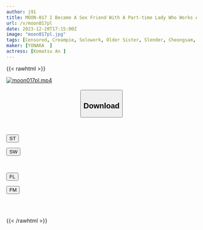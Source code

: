 ```yaml
---
author: j91
title: MOON-017 I Became A Sex Friend With A Part-time Lady Who Works At A Mahjong Parlor And Creampied Her Until Morning. An Komatsu.
url: /v/moon017pl
date: 2023-12-20T17:15:00Z
image: "moon017pl.jpg"
tags: [Censored, Creampie, Solowork, Older Sister, Slender, Cheongsam, Drama	]
maker: [YONAKA  ]
actress: [Komatsu An ]
---
```



{{< rawhtml >}}

<div class="video" data-videoid="lD2Xby4KA6s74kg">
    <a href="javascript:;">
        <img src="/v/moon017pl/moon017pl.jpg" width="WIDTH" height="HEIGHT" alt="moon017pl.mp4" loading="lazy">
    </a>
</div>

<script type="text/javascript" src="https://j91.asia/asset/on-demand-st.js"></script>

<br>
  <link rel="stylesheet" href="https://j91.asia/asset/bs5.css">
  
  <center>
  <button class="btn btn-primary" type="button" data-bs-toggle="collapse" data-bs-target=".multi-collapse" aria-expanded="false" aria-controls="multiCollapseExample1 multiCollapseExample2"><h2>Download</h2></button></center>
</p>
<div class="row">
  <div class="col">
    <div class="collapse multi-collapse" id="multiCollapseExample1">
      <div class="card card-body">
	      	      <br>
<div class="buttons">  
<p><a href="https://streamtape.to/v/lD2Xby4KA6s74kg" target="_blank"><button class="btn-hover color-3"><i class="fa fa-download"></i> ST</button></a></p>
<p><a href="https://flaswish.com/vvfquf2oksf5" target="_blank"><button class="btn-hover color-2"><i class="fa fa-download"></i> SW</button></a></p></div>
    </div>
  </div>
</div>
  <div class="col">
    <div class="collapse multi-collapse" id="multiCollapseExample2">
      <div class="card card-body">
	      <br>
<div class="buttons">
<p><a href="https://filelions.site/f/yyo8y4d5df0r" target="_blank"><button class="btn-hover color-9"><i class="fa fa-download"></i> FL</button></a></p>
<p><a href="https://filemoon.sx/d/gj9z6l40qebk" target="_blank"><button class="btn-hover color-8"><i class="fa fa-download"></i> FM</button></a></p></div>
<br><br>
      </div>
    </div>
  </div>
</div>

{{< /rawhtml >}}